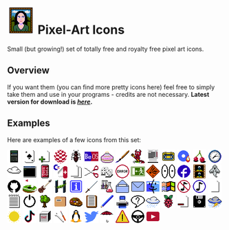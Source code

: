 # ![](https://github.com/tstamborski/pixelart-icons/blob/main/png/portrait64.png) Pixel-Art Icons
Small (but growing!) set of totally free and royalty free pixel art icons. 

## Overview
If you want them (you can find more pretty icons here) feel free to simply take them and use in your programs - credits are not necessary. __Latest version for download is [*here*](https://github.com/tstamborski/pixelart-icons/releases/download/v2024.03/pixelart-icons-2024-03.zip).__

## Examples
Here are examples of a few icons from this set:

![](png/2nd-calc32.png)
![](png/ace32.png)
![](png/add-file32.png)
![](png/amiga32.png)
![](png/ant32.png)
![](png/beos32.png)
![](png/birthday32.png)
![](png/brush32.png)
![](png/bsd32.png)
![](png/calendar32.png)
![](png/cassette32.png)
![](png/cdburner32.png)
![](png/cherries32.png)
![](png/clock32.png)
![](png/cloudy32.png)
![](png/cmd32.png)
![](png/coke32.png)
![](png/commodore-tool32.png)
![](png/copy32.png)
![](png/cut32.png)
![](png/dices32.png)
![](png/error32.png)
![](png/exit32.png)
![](png/explosive32.png)
![](png/eyes32.png)
![](png/facebook32.png)
![](png/film32.png)
![](png/ghost32.png)
![](png/github32.png)
![](png/golf32.png)
![](png/guitar32.png)
![](png/haiku32.png)
![](png/info32.png)
![](png/katana32.png)
![](png/laboratory32.png)
![](png/letter-open32.png)
![](png/letter32.png)
![](png/macos32.png)
![](png/mswindows32.png)
![](png/music-off32.png)
![](png/music-on32.png)
![](png/newfile32.png)
![](png/notatnik32.png)
![](png/off32.png)
![](png/old-tree32.png)
![](png/openfile32.png)
![](png/palette32.png)
![](png/paste32.png)
![](png/pencil32.png)
![](png/printer32.png)
![](png/question32.png)
![](png/rainy32.png)
![](png/raspberrypi32.png)
![](png/remove-file32.png)
![](png/savefile32.png)
![](png/stormy32.png)
![](png/sunny32.png)
![](png/tiktok32-v2.png)
![](png/tnt32.png)
![](png/tools32.png)
![](png/tux32.png)
![](png/twitter32.png)
![](png/umbrella32.png)
![](png/warning32.png)
![](png/wheel32.png)
![](png/youtube32.png)

